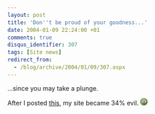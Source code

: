 ```yaml
---
layout: post
title: 'Don''t be proud of your goodness...'
date: 2004-01-09 22:24:00 +01
comments: true
disqus_identifier: 307
tags: [Site news]
redirect_from:
  - /blog/archive/2004/01/09/307.aspx
---
```


...since you may take a plunge.

After I posted [this](/archive/2004/01/09/this-site-is-25-evil-75-good/), my site became 34% evil. ![Unsure](/files/archive/smiley_squeamish.gif)
